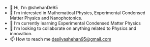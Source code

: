 - 👋 Hi, I’m @shehanDe95
- 👀 I’m interested in Mathematical Physics, Experimental Condensed Matter Physics and Nanophotonics.
- 🌱 I’m currently learning Experimental Condensed Matter Physics
- 💞️ I’m looking to collaborate on anything related to Physics and innovation. 
- 📫 How to reach me desilvashehan95@gmail.com

<!---
shehanDe95/shehanDe95 is a ✨ special ✨ repository because its `README.md` (this file) appears on your GitHub profile.
You can click the Preview link to take a look at your changes.
--->
